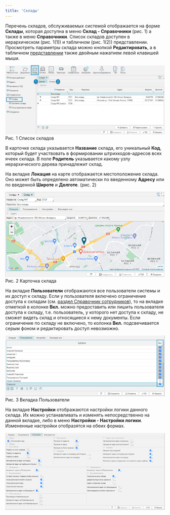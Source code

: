 ```yaml
---
title: 'Склады'
---
```


Перечень складов, обслуживаемых системой отображается на форме **Склады**, которая доступна в меню **Склад - Справочники** (рис. 1) а также в меню **Справочники**. 
Список складов доступен в иерархическом (рис. 1(1)) и табличном (рис. 1(2)) представлении.  Просмотреть параметры склада можно кнопкой **Редактировать**, 
а в табличном [представлении](../common/mode.md) также двойным нажатием левой клавишей мыши.

![](img/stock1.png)  
Рис. 1 Список складов 

В карточке склада указывается **Название** склада, его уникальный **Код**, который будет участвовать в формировании штрихкодов-адресов всех ячеек склада. 
В поле **Родитель** указывается какому узлу иерархического дерева принадлежит склад.

На вкладке **Локация** на карте отображается местоположение склада. Оно может быть определено автоматически по введенному **Адресу** или 
по введенной **Широте** и **Долготе**. (рис. 2)

![](img/stock2.png)  
Рис. 2 Карточка склада

На вкладке **Пользователи** отображаются все пользователи системы и их доступ к складу. Если у пользователя включено ограничение доступа к складам 
(см. [раздел Справочник сотрудников](../control/dir_employee.md)), то на вкладке отметкой в колонке **Вкл.** можно предоставить или 
лишить пользователя доступа к складу, т.е. пользователь, у которого нет доступа к складу, не сможет видеть склад и относящиеся к нему документы. 
Если ограничение по складу не включено, то колонка **Вкл.** подсвечивается серым фоном и редактировать доступ невозможно.

![](img/stock3.png)
Рис. 3 Вкладка Пользователи  

На вкладке **Настройки** отображаются настройки логики данного склада. Их можно устанавливать и изменять непосредственно на данной вкладке, 
либо в меню **Настройки - Настройки логики**. Измененные настройки отобразятся на обеих формах.

![](img/stock4.png)

